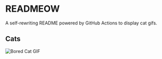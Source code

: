 # READMEOW

A self-rewriting README powered by GitHub Actions to display cat gifs.

## Cats

![Bored Cat GIF](https://media0.giphy.com/media/mlvseq9yvZhba/200.gif?cid=9acd02dasde0msq1dettzyapfycfb4nwcamlbup9b7a06kg3&ep=v1_gifs_search&rid=200.gif&ct=g)
